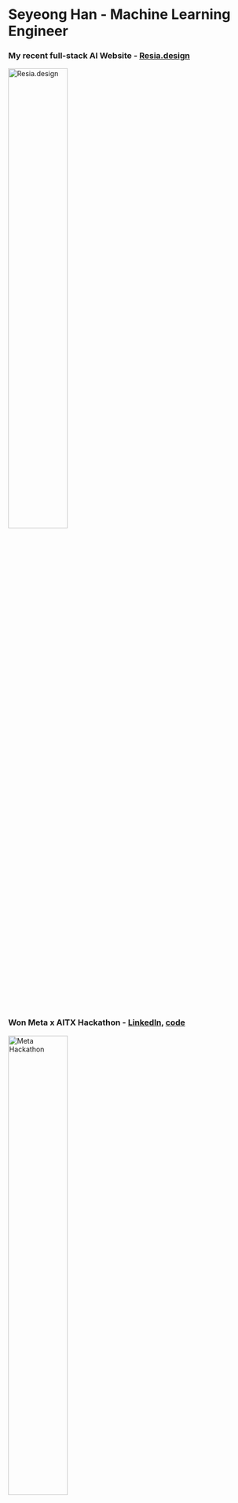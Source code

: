 # Seyeong Han - Machine Learning Engineer

### My recent full-stack AI Website - [Resia.design](https://resia.design)  
<a href="https://resia.design">
    <img src="https://github.com/user-attachments/assets/8520fcb1-4764-4cd0-b4c0-750cf51d0692" alt="Resia.design" style="width:49%;"/>
</a>  

### Won Meta x AITX Hackathon - [LinkedIn](https://www.linkedin.com/posts/seyeong-han_hackathon-llamastack-bookmind-activity-7267267389614866432-Bc-r?utm_source=share&utm_medium=member_desktop), [code](https://github.com/seyeong-han/BookMind)  
<a href="https://youtu.be/DL4-DswxfEM">
    <img src="https://github.com/user-attachments/assets/11c6f1f3-59db-4638-9b1a-68f1d25efec4" alt="Meta Hackathon" style="width:49%;">
</a>

---

[Resume](https://utexas-my.sharepoint.com/:b:/g/personal/sh54839_my_utexas_edu/EX75Pz9RSXNDooEoXNfMP_UBKiU8ne1x40TJJzSuLtnCCA?e=fvGpT7)

Welcome to my GitHub!  
I'm Seyeong Han, founder of two AI companies and currently pursuing a Master's in Engineering Management at the University of Texas at Austin.  
With a strong foundation in machine learning, deep learning, and AI-driven solutions, I am passionate about applying cutting-edge technology to solve real-world challenges. My expertise includes deploying AI models for speed and efficiency, as well as developing innovative solutions to tackle unique problems.

![Full-Stack Machine Learning Engineer](https://github.com/user-attachments/assets/7b4da98b-fa80-45de-9619-069f91345da1)


## Mission
Illuminating the path to reducing technology gaps ensures everyone benefits from technological advancements.

## 🚀 About Me
I have over three years of experience as a Machine Learning Engineer, with a track record of developing and deploying AI solutions across various industries. As the CTO and Co-founder of Resia, an AI-driven home renovation platform, I successfully integrated AWS services to enhance scalability and security, securing $8,500 in funding to accelerate our vision.

My previous roles at Nearthlab and SNUAILAB involved building MLOps pipelines, developing custom models for wind turbine crack detection, and optimizing AI models to achieve significant performance improvements. I also have a strong foundation in deep learning frameworks like PyTorch, TensorFlow, and NVIDIA’s AI tools, as well as experience in DevOps and cloud services.

## 🛠️ Skills & Technologies
- Deep Learning: PyTorch, TensorFlow, NVIDIA Deepstream, TensorRT, HuggingFace, ONNX, Tensorflow Lite
- DevOps: AWS (Sagemaker, Bedrock, Amplify), Docker, Jenkins, Airflow, Grafana
- Programming: Python, CUDA, JavaScript, C++, Java, ReactJS, Vue.js
- Tools & Libraries: Neo4j, MLFlow, OpenCV, Open-MMLab  

## 🌟 Projects
### memary: Open-source RAG
- [LlamaIndex Webinar](https://www.youtube.com/watch?v=o0DPxvgML5c&t=166s)
- [Github](https://github.com/kingjulio8238/Memary)
- [Original Repo](https://github.com/seyeong-han/KnowledgeGraphRAG)  
As the technical lead, I spearheaded the development of "memary," a personalized Retrieval-Augmented Generation (RAG) model, in collaboration with LlamaIndex. This open-source project, which achieved over 1K stars on GitHub, was designed to enhance memory capabilities in AI by integrating graph storage and RAG techniques.

### AI-Driven Home Renovation Platform - [Resia.design](https://resia.design)
- [Youtube](https://www.youtube.com/@Resia.design)
- [Webpage](https://resia.design)  
At Resia, I led the development of an AI-driven platform that utilizes generative AI to streamline home renovation processes. By integrating AWS services, we enhanced the platform's scalability, securing crucial funding and expanding our reach.

## 📫 Get in Touch

- [LinkedIn](https://www.linkedin.com/in/seyeong-han/)
- [Youtube](https://www.youtube.com/@illuminate_young)
- [Instagram](https://www.instagram.com/illuminate.young/)
- [Website](illuminateyoung.wordpress.com)
- Email: illuminate.han@gmail.com
